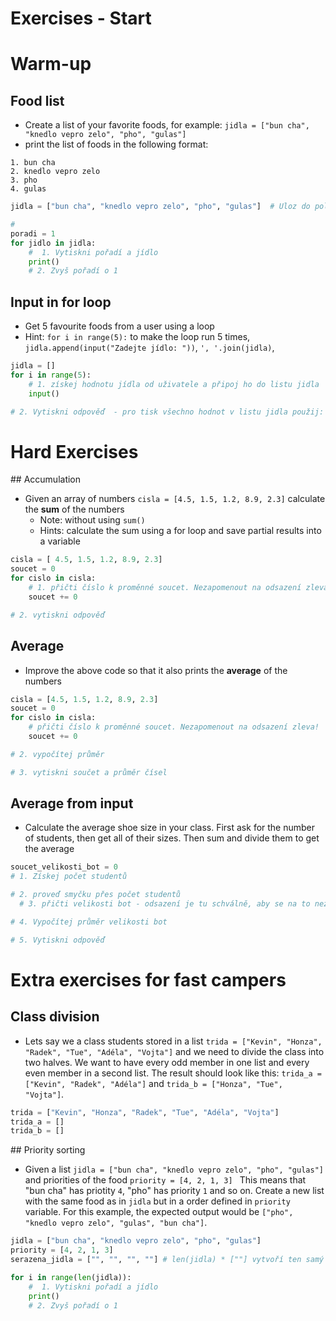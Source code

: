 # Exercises - Start
# Warm-up

## Food list
* Create a list of your favorite foods, for example: `jidla = ["bun cha", "knedlo vepro zelo", "pho", "gulas"]`
* print the list of foods in the following format:

```
1. bun cha
2. knedlo vepro zelo
3. pho
4. gulas
```

```python
jidla = ["bun cha", "knedlo vepro zelo", "pho", "gulas"]  # Uloz do pole svoje oblibena jidla podle tvych priorit.

#
poradi = 1
for jidlo in jidla:
    #  1. Vytiskni pořadí a jídlo
    print()
    # 2. Zvyš pořadí o 1

```

## Input in for loop
* Get 5 favourite foods from a user using a loop
 * Hint: `for i in range(5):` to make the loop run 5 times, `jidla.append(input("Zadejte jídlo: "))`, `', '.join(jidla)`,

```python
jidla = []
for i in range(5):
    # 1. získej hodnotu jídla od uživatele a připoj ho do listu jidla
    input()

# 2. Vytiskni odpověď  - pro tisk všechno hodnot v listu jidla použij: ', '.join(jidla)

```

# Hard Exercises

## Accumulation
* Given an array of numbers `cisla = [4.5, 1.5, 1.2, 8.9, 2.3]` calculate the **sum** of the numbers
  * Note: without using `sum()`
  * Hints: calculate the sum using a for loop and save partial results into a variable

```python
cisla = [ 4.5, 1.5, 1.2, 8.9, 2.3]
soucet = 0
for cislo in cisla:
    # 1. přičti číslo k proměnné soucet. Nezapomenout na odsazení zleva!
    soucet += 0

# 2. vytiskni odpověď
```

## Average
* Improve the above code so that it also prints the **average** of the numbers

```python
cisla = [4.5, 1.5, 1.2, 8.9, 2.3]
soucet = 0
for cislo in cisla:
    # přičti číslo k proměnné soucet. Nezapomenout na odsazení zleva!
    soucet += 0

# 2. vypočítej průměr

# 3. vytiskni součet a průměr čísel

```  

## Average from input
* Calculate the average shoe size in your class. First ask for the number of students, then get all of their sizes. Then sum and divide them to get the average

```python
soucet_velikosti_bot = 0
# 1. Získej počet studentů

# 2. proveď smyčku přes počet studentů
  # 3. přičti velikosti bot - odsazení je tu schválně, aby se na to nezapomnělo.

# 4. Vypočítej průměr velikosti bot

# 5. Vytiskni odpověď
```

# Extra exercises for fast campers
## Class division
* Lets say we a class students stored in a list `trida = ["Kevin", "Honza", "Radek", "Tue", "Adéla", "Vojta"]` and we need to divide the class into two halves. We want to have every odd member in one list and every even member in a second list. The result should look like this: `trida_a = ["Kevin", "Radek", "Adéla"]` and `trida_b = ["Honza", "Tue", "Vojta"]`.

```python
trida = ["Kevin", "Honza", "Radek", "Tue", "Adéla", "Vojta"]
trida_a = []
trida_b = []

```

## Priority sorting
* Given a list `jidla = ["bun cha", "knedlo vepro zelo", "pho", "gulas"]` and priorities of the food `priority = [4, 2, 1, 3]
` This means that "bun cha" has priotity `4`, "pho" has priority `1` and so on. Create a new list with the same food as in `jidla` but in a order defined in `priority` variable. For this example, the expected output would be `["pho", "knedlo vepro zelo", "gulas", "bun cha"]`.

```python
jidla = ["bun cha", "knedlo vepro zelo", "pho", "gulas"]
priority = [4, 2, 1, 3]
serazena_jidla = ["", "", "", ""] # len(jidla) * [""] vytvoří ten samý list

for i in range(len(jidla)):
    #  1. Vytiskni pořadí a jídlo
    print()
    # 2. Zvyš pořadí o 1

```

